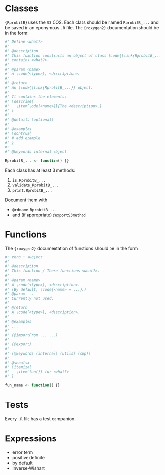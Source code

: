 # Classes

`{RprobitB}` uses the `S3` OOS. Each class should be named `RprobitB_...` and
be saved in an eponymous `.R` file. The `{roxygen2}` documentation should be in 
the form:

```r
#' Define <what?>
#'
#' @description
#' This function constructs an object of class \code{\link{RprobitB_...}}, which 
#' contains <what?>.
#'
#' @param <name>
#' A \code{<type>}, <description>.
#'
#' @return
#' An \code{\link{RprobitB_...}} object.
#'
#' It contains the elements:
#' \describe{
#'   \item{\ode{<name>}}{The <description>.}
#' }
#' 
#' @details (optional)
#'
#' @examples
#' \dontrun{
#' # add example
#' }
#'
#' @keywords internal object

RprobitB_... <- function() {}
```

Each class has at least 3 methods:

1. `is.RprobitB_...` 
2. `validate_RprobitB_...`
3. `print.RprobitB_...`

Document them with

- `@rdname RprobitB_...`
- and (if appropriate) `@exportS3method`

# Functions

The `{roxygen2}` documentation of functions should be in the form:

```r
#' Verb + subject
#' 
#' @description
#' This function / These functions <what?>.
#' 
#' @param <name>
#' A \code{<type>}, <description>.
#' (By default, \code{<name> = ...}.)
#' @param ...
#' Currently not used.
#' 
#' @return
#' A \code{<type>}, <description>.
#' 
#' @examples
#' ...
#' 
#' (@importFrom ... ...)
#' 
#' (@export) 
#' 
#' (@keywords (internal) (utils) (cpp))
#' 
#' @seealso 
#' \itemize{
#'   \item[fun()] for <what?>
#' }

fun_name <- function() {}
```

# Tests

Every `.R` file has a test companion.

# Expressions

- error term
- positive definite
- by default
- Inverse-Wishart
